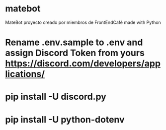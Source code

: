 # matebot

MateBot proyecto creado por miembros de FrontEndCafé
made with Python

# Rename .env.sample to .env and assign Discord Token from yours https://discord.com/developers/applications/

# pip install -U discord.py

# pip install -U python-dotenv

